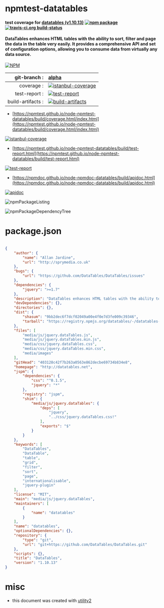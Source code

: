 # npmtest-datatables

#### test coverage for  [datatables (v1.10.13)](http://datatables.net)  [![npm package](https://img.shields.io/npm/v/npmtest-datatables.svg?style=flat-square)](https://www.npmjs.org/package/npmtest-datatables) [![travis-ci.org build-status](https://api.travis-ci.org/npmtest/node-npmtest-datatables.svg)](https://travis-ci.org/npmtest/node-npmtest-datatables)

#### DataTables enhances HTML tables with the ability to sort, filter and page the data in the table very easily. It provides a comprehensive API and set of configuration options, allowing you to consume data from virtually any data source.

[![NPM](https://nodei.co/npm/datatables.png?downloads=true&downloadRank=true&stars=true)](https://www.npmjs.com/package/datatables)

| git-branch : | [alpha](https://github.com/npmtest/node-npmtest-datatables/tree/alpha)|
|--:|:--|
| coverage : | [![istanbul-coverage](https://npmtest.github.io/node-npmtest-datatables/build/coverage.badge.svg)](https://npmtest.github.io/node-npmtest-datatables/build/coverage.html/index.html)|
| test-report : | [![test-report](https://npmtest.github.io/node-npmtest-datatables/build/test-report.badge.svg)](https://npmtest.github.io/node-npmtest-datatables/build/test-report.html)|
| build-artifacts : | [![build-artifacts](https://npmtest.github.io/node-npmtest-datatables/glyphicons_144_folder_open.png)](https://github.com/npmtest/node-npmtest-datatables/tree/gh-pages/build)|

- [https://npmtest.github.io/node-npmtest-datatables/build/coverage.html/index.html](https://npmtest.github.io/node-npmtest-datatables/build/coverage.html/index.html)

[![istanbul-coverage](https://npmtest.github.io/node-npmtest-datatables/build/screenCapture.buildCi.browser.%252Ftmp%252Fbuild%252Fcoverage.lib.html.png)](https://npmtest.github.io/node-npmtest-datatables/build/coverage.html/index.html)

- [https://npmtest.github.io/node-npmtest-datatables/build/test-report.html](https://npmtest.github.io/node-npmtest-datatables/build/test-report.html)

[![test-report](https://npmtest.github.io/node-npmtest-datatables/build/screenCapture.buildCi.browser.%252Ftmp%252Fbuild%252Ftest-report.html.png)](https://npmtest.github.io/node-npmtest-datatables/build/test-report.html)

- [https://npmdoc.github.io/node-npmdoc-datatables/build/apidoc.html](https://npmdoc.github.io/node-npmdoc-datatables/build/apidoc.html)

[![apidoc](https://npmdoc.github.io/node-npmdoc-datatables/build/screenCapture.buildCi.browser.%252Ftmp%252Fbuild%252Fapidoc.html.png)](https://npmdoc.github.io/node-npmdoc-datatables/build/apidoc.html)

![npmPackageListing](https://npmtest.github.io/node-npmtest-datatables/build/screenCapture.npmPackageListing.svg)

![npmPackageDependencyTree](https://npmtest.github.io/node-npmtest-datatables/build/screenCapture.npmPackageDependencyTree.svg)



# package.json

```json

{
    "author": {
        "name": "Allan Jardine",
        "url": "http://sprymedia.co.uk"
    },
    "bugs": {
        "url": "https://github.com/DataTables/DataTables/issues"
    },
    "dependencies": {
        "jquery": ">=1.7"
    },
    "description": "DataTables enhances HTML tables with the ability to sort, filter and page the data in the table very easily. It provides a comprehensive API and set of configuration options, allowing you to consume data from virtually any data source.",
    "devDependencies": {},
    "directories": {},
    "dist": {
        "shasum": "9bb2dec6f7dcf02049a00e4f0e7d3fe009c39346",
        "tarball": "https://registry.npmjs.org/datatables/-/datatables-1.10.13.tgz"
    },
    "files": [
        "media/js/jquery.dataTables.js",
        "media/js/jquery.dataTables.min.js",
        "media/css/jquery.dataTables.css",
        "media/css/jquery.dataTables.min.css",
        "media/images"
    ],
    "gitHead": "403128c42f7b263a0563e862decbe69734b834e8",
    "homepage": "http://datatables.net",
    "jspm": {
        "dependencies": {
            "css": "^0.1.5",
            "jquery": "*"
        },
        "registry": "jspm",
        "shim": {
            "media/js/jquery.dataTables": {
                "deps": [
                    "jquery",
                    "../css/jquery.dataTables.css!"
                ],
                "exports": "$"
            }
        }
    },
    "keywords": [
        "DataTables",
        "DataTable",
        "table",
        "grid",
        "filter",
        "sort",
        "page",
        "internationalisable",
        "jquery-plugin"
    ],
    "license": "MIT",
    "main": "media/js/jquery.dataTables",
    "maintainers": [
        {
            "name": "datatables"
        }
    ],
    "name": "datatables",
    "optionalDependencies": {},
    "repository": {
        "type": "git",
        "url": "git+https://github.com/DataTables/DataTables.git"
    },
    "scripts": {},
    "title": "DataTables",
    "version": "1.10.13"
}
```



# misc
- this document was created with [utility2](https://github.com/kaizhu256/node-utility2)
